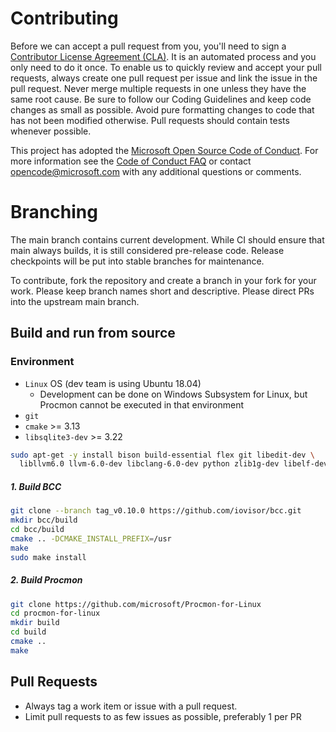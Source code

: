 # Contributing

Before we can accept a pull request from you, you'll need to sign a [Contributor License Agreement (CLA)](https://cla.microsoft.com). It is an automated process and you only need to do it once.
To enable us to quickly review and accept your pull requests, always create one pull request per issue and link the issue in the pull request. Never merge multiple requests in one unless they have the same root cause. Be sure to follow our Coding Guidelines and keep code changes as small as possible. Avoid pure formatting changes to code that has not been modified otherwise. Pull requests should contain tests whenever possible.

This project has adopted the [Microsoft Open Source Code of Conduct](https://opensource.microsoft.com/codeofconduct/).
For more information see the [Code of Conduct FAQ](https://opensource.microsoft.com/codeofconduct/faq/) or
contact [opencode@microsoft.com](mailto:opencode@microsoft.com) with any additional questions or comments.

# Branching
The main branch contains current development.  While CI should ensure that main always builds, it is still considered pre-release code.  Release checkpoints will be put into stable branches for maintenance.

To contribute, fork the repository and create a branch in your fork for your work.  Please keep branch names short and descriptive.  Please direct PRs into the upstream main branch.

## Build and run from source
### Environment
* `Linux` OS (dev team is using Ubuntu 18.04)
  * Development can be done on Windows Subsystem for Linux, but Procmon cannot be executed in that environment
* `git`
* `cmake` >= 3.13
* `libsqlite3-dev` >= 3.22

```bash
sudo apt-get -y install bison build-essential flex git libedit-dev \
  libllvm6.0 llvm-6.0-dev libclang-6.0-dev python zlib1g-dev libelf-dev
```

##### 1. Build BCC
```bash
git clone --branch tag_v0.10.0 https://github.com/iovisor/bcc.git
mkdir bcc/build
cd bcc/build
cmake .. -DCMAKE_INSTALL_PREFIX=/usr
make
sudo make install
```

##### 2. Build Procmon
```bash
git clone https://github.com/microsoft/Procmon-for-Linux
cd procmon-for-linux
mkdir build
cd build
cmake ..
make
```

## Pull Requests
* Always tag a work item or issue with a pull request.
* Limit pull requests to as few issues as possible, preferably 1 per PR

